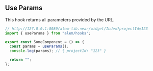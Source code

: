 ## Use Params

This hook returns all parameters provided by the URL.

```ts
// http://127.0.0.1:8080/alem-lib.near/widget/Index?projectId=123
import { useParams } from "alem/hooks";

export const SomeComponent = () => {
  const params = useParams();
  console.log(params); // { projectId: "123" }

  return "";
};
```
